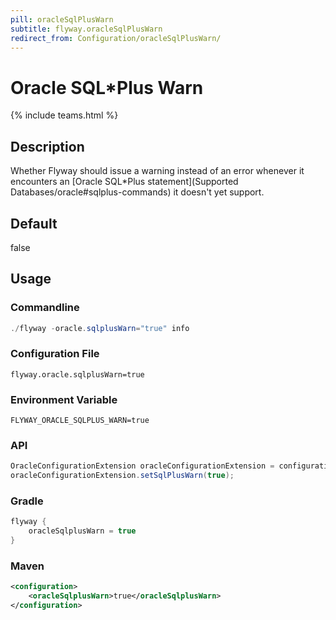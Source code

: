 ```yaml
---
pill: oracleSqlPlusWarn
subtitle: flyway.oracleSqlPlusWarn
redirect_from: Configuration/oracleSqlPlusWarn/
---
```


# Oracle SQL*Plus Warn
{% include teams.html %}

## Description
Whether Flyway should issue a warning instead of an error whenever it encounters an [Oracle SQL*Plus statement](Supported Databases/oracle#sqlplus-commands) it doesn't yet support.

## Default
false

## Usage

### Commandline
```powershell
./flyway -oracle.sqlplusWarn="true" info
```

### Configuration File
```properties
flyway.oracle.sqlplusWarn=true
```

### Environment Variable
```properties
FLYWAY_ORACLE_SQLPLUS_WARN=true
```

### API
```java
OracleConfigurationExtension oracleConfigurationExtension = configuration.getPluginRegister().getPlugin(OracleConfigurationExtension.class);
oracleConfigurationExtension.setSqlPlusWarn(true);
```

### Gradle
```groovy
flyway {
    oracleSqlplusWarn = true
}
```

### Maven
```xml
<configuration>
    <oracleSqlplusWarn>true</oracleSqlplusWarn>
</configuration>
```
